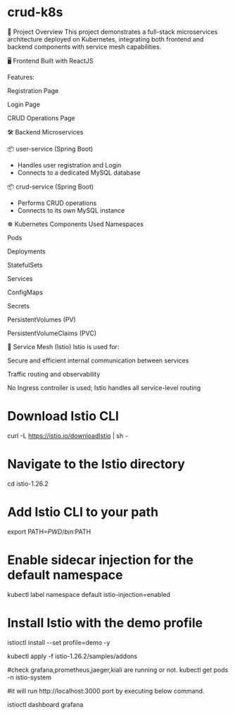 # crud-k8s

📌 Project Overview
This project demonstrates a full-stack microservices architecture deployed on Kubernetes, integrating both frontend and backend components with service mesh capabilities.

🖥️ Frontend
Built with ReactJS

Features:

Registration Page

Login Page

CRUD Operations Page

🛠️ Backend Microservices

📦 user-service (Spring Boot)
- Handles user registration and Login
- Connects to a dedicated MySQL database

📦 crud-service (Spring Boot)
- Performs CRUD operations
- Connects to its own MySQL instance

☸️ Kubernetes Components Used
Namespaces

Pods

Deployments

StatefulSets

Services

ConfigMaps

Secrets

PersistentVolumes (PV)

PersistentVolumeClaims (PVC)

🔗 Service Mesh (Istio)
Istio is used for:

Secure and efficient internal communication between services

Traffic routing and observability

No Ingress controller is used; Istio handles all service-level routing


# Download Istio CLI
curl -L https://istio.io/downloadIstio | sh -

# Navigate to the Istio directory
cd istio-1.26.2

# Add Istio CLI to your path
export PATH=$PWD/bin:$PATH

# Enable sidecar injection for the default namespace
kubectl label namespace default istio-injection=enabled

# Install Istio with the demo profile
istioctl install --set profile=demo -y

kubectl apply -f istio-1.26.2/samples/addons

#check grafana,prometheus,jaeger,kiali are running or not.
kubectl get pods -n istio-system

#it will run http://localhost:3000 port by executing below command.

istioctl dashboard grafana

